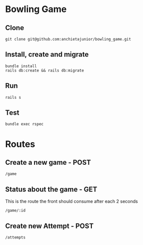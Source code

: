 # Bowling Game

## Clone

```
git clone git@github.com:anchietajunior/bowling_game.git
```

## Install, create and migrate

```
bundle install
rails db:create && rails db:migrate
```

## Run

```
rails s
```

## Test

```
bundle exec rspec
```


# Routes

## Create a new game - POST

```
/game
```

## Status about the game - GET

This is the route the front should consume after each 2 seconds

```
/game/:id
```

## Create new Attempt - POST

```
/attempts
```